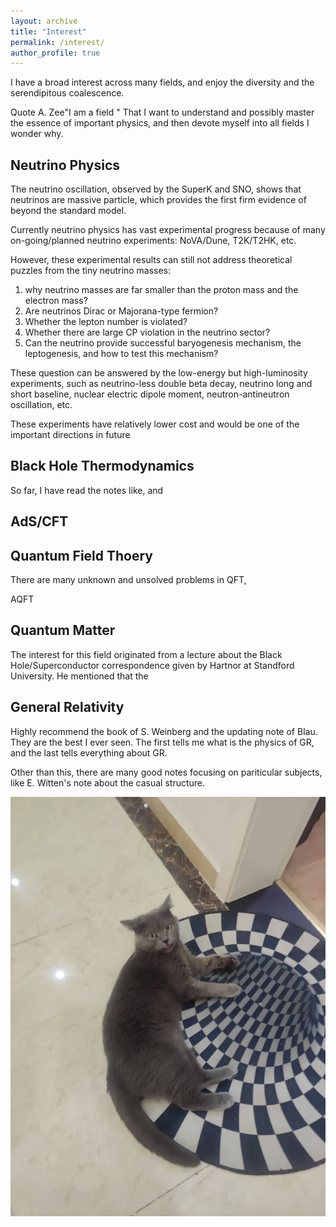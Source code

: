 ```yaml
---
layout: archive
title: "Interest"
permalink: /interest/
author_profile: true
---
```

I have a broad interest across many fields, and enjoy the diversity and the serendipitous coalescence. 

Quote A. Zee"I am a field "
That I want to understand and possibly master the essence of important physics, and then devote myself into all fields I wonder why.  


## Neutrino Physics

The neutrino oscillation, observed by the SuperK and SNO, shows that neutrinos are massive particle, which provides the first firm evidence of beyond the standard model.

Currently neutrino physics has vast experimental progress because of many on-going/planned neutrino experiments: NoVA/Dune, T2K/T2HK, etc. 

However, these experimental results can still not address theoretical puzzles from the tiny neutrino masses:
1. why neutrino masses are far smaller than the proton mass and the electron mass?
2. Are neutrinos Dirac or Majorana-type fermion? 
3. Whether the lepton number is violated? 
4. Whether there are large CP violation in the neutrino sector? 
5. Can the neutrino provide successful baryogenesis mechanism, the leptogenesis, and how to test this mechanism? 

These question can be answered by the low-energy but high-luminosity experiments, such as neutrino-less double beta decay, neutrino long and short baseline, nuclear electric dipole moment, neutron-antineutron oscillation, etc. 

These experiments have relatively lower cost and would be one of the important directions in future

## Black Hole Thermodynamics
So far, I have read the notes like, and 

## AdS/CFT

## Quantum Field Thoery

There are many unknown and unsolved problems in QFT, 

AQFT

## Quantum Matter
The interest for this field originated from a lecture about the Black Hole/Superconductor correspondence given by Hartnor at Standford University. He mentioned that the 



## General Relativity

Highly recommend the book of S. Weinberg and the updating note of Blau. They are the best I ever seen. The first tells me what is the physics of GR, and the last tells everything about GR. 

Other than this, there are many good notes focusing on pariticular subjects, like E. Witten's note about the casual structure. 



![tupian](catgr.jpg)


